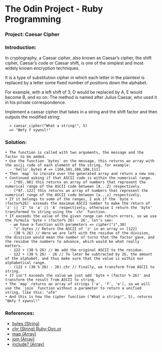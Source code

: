 # **The Odin Project - Ruby Programming**

### **Project: Caesar Cipher**

### **Introduction:**

In cryptography, a Caesar cipher, also known as Caesar’s cipher, the shift cipher, Caesar’s code or Caesar shift, is one of the simplest and most widely known encryption techniques. 

It is a type of substitution cipher in which each letter in the plaintext is replaced by a letter some fixed number of positions down the alphabet. 

For example, with a left shift of 3, D would be replaced by A, E would become B, and so on. The method is named after Julius Caesar, who used it in his private correspondence.

Implement a caesar cipher that takes in a string and the shift factor and then outputs the modified string:

```irb
  > caesar_cipher("What a string!", 5)
  => "Bmfy f xywnsl!"
```

### **Solution:**

    • The function is called with two arguments, the message and the factor to be added.
    • Use the function `bytes` on the message, this returns an array with the ascii code of each element of the string, for example:
      - 'hello'.bytes # => [104,101,108,108,111]
    • Then `map` to iterate over the generated array and return a new one.
    • Continued asking if that ASCII code is within the numerical range.
      - [*65..90] this returns an array of numbers that represent the numerical range of the ASCII code between [A...Z] respectively.
      - [*97..122] this returns an array of numbers that represent the numerical range of the ASCII code between [a...z] respectively.
    • If it belongs to some of the ranges, I ask if the `byte + (factor%26)` exceeds the maximum ASCII number to make the return of 'z' || 'Z' to 'a' || 'A' respectively, otherwise I return the 'byte' transformed to string using the `chr` function.
    • If exceeds the value of the given range can return errors, so we use the formula 'byte + (factor% 26) - 26', let's see:
      - we have a function with parameters => cipher("z",30)
      - "z".bytes // Return the ASCII of 'z' in an array => [122]
      - (30 % 26) // Here we are left with the residue of the division, the division would mean the number of turns that the factor gave, and the residue the numbers to advance, which would be what really matters.
      - 122 + (30 % 26) // We add the original ASCII to the residue.
      - 122 + (30 % 26) - 26 // To later be subtracted by 26, the amount of the alphabet, and thus make sure that the value is within our alphabetical range.
      - (122 + (30 % 26) - 26).chr // Finally, we transform from ASCII to string.
    • If isn't exceeds the value we just add 'byte + (factor % 26)' and transform the result from ASCII to string.
    • The `map` returns an array of strings ['a', 'f', 'e'], so we will use the `join` function without a parameter to return a unified string, like this: "afe"
    • And this is how the cipher function ("What a string!", 5), returns "Bmfy f xywnsl!"

### **References:**

* [bytes (String)](https://ruby-doc.org/core-2.6/String.html#method-i-bytes)
* [chr (String) Ruby-Doc.or](https://ruby-doc.org/core-2.7.1/String.html#method-i-chr)
* [map (Array)](https://ruby-doc.org/core-2.7.0/Array.html#method-i-map)
* [join (Array)](https://ruby-doc.org/core-2.7.0/Array.html#method-i-join)
* [include? (Array)](https://ruby-doc.org/core-2.5.0/Array.html#method-i-include-3F)